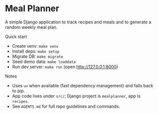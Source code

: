 # Meal Planner

A simple Django application to track recipes and meals and to generate a random weekly meal plan.

Quick start
- Create venv: `make venv`
- Install deps: `make setup`
- Migrate DB: `make migrate`
- Seed demo data: `make loaddata`
- Run dev server: `make run` (open http://127.0.0.1:8000)

Notes
- Uses `uv` when available (fast dependency management) and falls back to pip.
- App code lives under `src/`; Django project is `mealplanner`, app is `recipes`.
- See `AGENTS.md` for full repo guidelines and commands.

